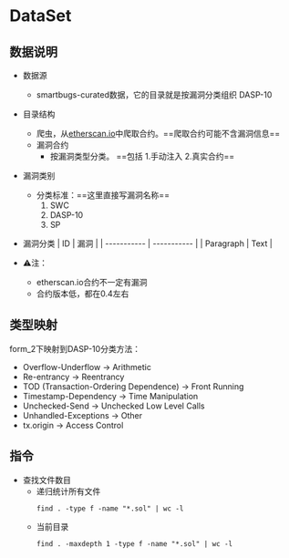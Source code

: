 # DataSet
## 数据说明
- 数据源
  - smartbugs-curated数据，它的目录就是按漏洞分类组织 DASP-10

- 目录结构
  - 爬虫，从[etherscan.io](etherscan.io)中爬取合约。==爬取合约可能不含漏洞信息==
  - 漏洞合约
    - 按漏洞类型分类。 ==包括 1.手动注入 2.真实合约==

- 漏洞类别
  - 分类标准：==这里直接写漏洞名称==
    1. SWC 
    2. DASP-10
    3. SP

- 漏洞分类
    | ID          | 漏洞         |
    | ----------- | ----------- |
    | Paragraph   | Text        |

- ⚠️注：
  - etherscan.io合约不一定有漏洞
  - 合约版本低，都在0.4左右

## 类型映射
form_2下映射到DASP-10分类方法：
- Overflow-Underflow -> Arithmetic
- Re-entrancy -> Reentrancy
- TOD (Transaction-Ordering Dependence) -> Front Running
- Timestamp-Dependency -> Time Manipulation
- Unchecked-Send -> Unchecked Low Level Calls
- Unhandled-Exceptions -> Other
- tx.origin -> Access Control

## 指令
- 查找文件数目
  - 递归统计所有文件
    ```
    find . -type f -name "*.sol" | wc -l
    ```
  - 当前目录
    ```
    find . -maxdepth 1 -type f -name "*.sol" | wc -l
    ```